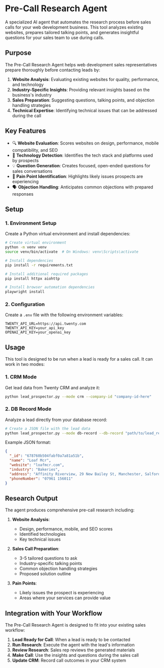 # Pre-Call Research Agent

A specialized AI agent that automates the research process before sales calls for your web development business. This tool analyzes existing websites, prepares tailored talking points, and generates insightful questions for your sales team to use during calls.

## Purpose

The Pre-Call Research Agent helps web development sales representatives prepare thoroughly before contacting leads by:

1. **Website Analysis**: Evaluating existing websites for quality, performance, and technology
2. **Industry-Specific Insights**: Providing relevant insights based on the business's industry
3. **Sales Preparation**: Suggesting questions, talking points, and objection handling strategies
4. **Technical Expertise**: Identifying technical issues that can be addressed during the call

## Key Features

- 🔍 **Website Evaluation**: Scores websites on design, performance, mobile compatibility, and SEO
- 🔧 **Technology Detection**: Identifies the tech stack and platforms used by prospects
- 💡 **Question Generation**: Creates focused, open-ended questions for sales conversations
- 🚧 **Pain Point Identification**: Highlights likely issues prospects are experiencing
- 🗣️ **Objection Handling**: Anticipates common objections with prepared responses

## Setup

### 1. Environment Setup

Create a Python virtual environment and install dependencies:

```bash
# Create virtual environment
python -m venv venv
source venv/bin/activate  # On Windows: venv\Scripts\activate

# Install dependencies
pip install -r requirements.txt

# Install additional required packages
pip install httpx aiohttp

# Install browser automation dependencies
playwright install
```

### 2. Configuration

Create a `.env` file with the following environment variables:

```
TWENTY_API_URL=https://api.twenty.com
TWENTY_API_KEY=your_api_key
OPENAI_API_KEY=your_openai_key
```

## Usage

This tool is designed to be run when a lead is ready for a sales call. It can work in two modes:

### 1. CRM Mode

Get lead data from Twenty CRM and analyze it:

```bash
python lead_prospector.py --mode crm --company-id "company-id-here"
```

### 2. DB Record Mode

Analyze a lead directly from your database record:

```bash
# Create a JSON file with the lead data
python lead_prospector.py --mode db-record --db-record "path/to/lead_record.json"
```

Example JSON format:

```json
{
  "_id": "678760b504fabf0a7a81a51b",
  "name": "Loaf Mcr",
  "website": "loafmcr.com",
  "industry": "Bakeries",
  "address": "Affinity Riverview, 29 New Bailey St, Manchester, Salford M3 5GN",
  "phoneNumber": "07961 156011"
}
```

## Research Output

The agent produces comprehensive pre-call research including:

1. **Website Analysis**:
   - Design, performance, mobile, and SEO scores
   - Identified technologies
   - Key technical issues

2. **Sales Call Preparation**:
   - 3-5 tailored questions to ask
   - Industry-specific talking points
   - Common objection handling strategies
   - Proposed solution outline

3. **Pain Points**:
   - Likely issues the prospect is experiencing
   - Areas where your services can provide value

## Integration with Your Workflow

The Pre-Call Research Agent is designed to fit into your existing sales workflow:

1. **Lead Ready for Call**: When a lead is ready to be contacted
2. **Run Research**: Execute the agent with the lead's information
3. **Review Research**: Sales rep reviews the generated materials
4. **Make Call**: Use the insights and questions during the sales call
5. **Update CRM**: Record call outcomes in your CRM system